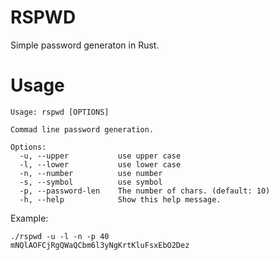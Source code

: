 RSPWD
=====

Simple password generaton in Rust.

# Usage

```
Usage: rspwd [OPTIONS]

Commad line password generation.

Options:
  -u, --upper           use upper case
  -l, --lower           use lower case
  -n, --number          use number
  -s, --symbol          use symbol
  -p, --password-len    The number of chars. (default: 10)
  -h, --help            Show this help message.
```

Example:

```
./rspwd -u -l -n -p 40
mNQlAOFCjRgQWaQCbm6l3yNgKrtKluFsxEbO2Dez
```
